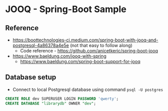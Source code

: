 # JOOQ - Spring-Boot Sample

## Reference

* https://boottechnologies-ci.medium.com/spring-boot-with-jooq-and-postgresql-4a86378a4e5e (not that easy to follow along)
  * Code reference - https://github.com/anicetkeric/spring-boot-jooq
* https://www.baeldung.com/jooq-with-spring
  * https://www.baeldung.com/spring-boot-support-for-jooq
## Database setup

* Connect to local Postgresql database using command `psql -U postgres`

```sql
CREATE ROLE dev SUPERUSER LOGIN PASSWORD 'qwerty';
CREATE DATABASE "librarydb" OWNER "dev";
```
